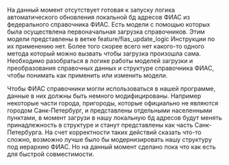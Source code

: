 На данный момент отсутствует готовая к запуску логика автоматического обновления локальной бд адресов ФИАС из федерального справочника ФИАС.
Есть модели с помощью которых была осуществлена первоначальная загрузка справочников.
Этим модели представлены в ветке feature/fias_update_logic
Инструкции по их применению нет. Более того скорее всего нет какого-то одного метода который можно вызвать чтобы загрузка произошла сама.
Необходимо разобраться в логике работы моделей загрузки и преобразования справочных данных и структуре справочника ФИАС, чтобы понимать как применить или изменить модели.

Чтобы ФИАС справочники могли использоваться в нашей программе, данные в них должны быть немного модифицированы.
Например некоторые части города, пригороды, которые официально не являются городом Санк-Петербург, и представлены отдельными населенными пунктами,
в момент загрузи в нашу локальную бд адресов будут менять принадлежность в структуре и станут представлены как часть Санк-Петербурга.
На счет корректности таких действий сказать что-то сложно, возможно лучше было бы модернизировать нашу структуру под иерархию ФИАС.
Но на данный момент сделано пока что как есть для быстрой совместимости.
